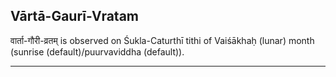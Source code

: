 ## Vārtā-Gaurī-Vratam
वार्ता-गौरी-व्रतम् is observed on Śukla-Caturthī tithi of Vaiśākhaḥ (lunar) month (sunrise (default)/puurvaviddha (default)).



---
